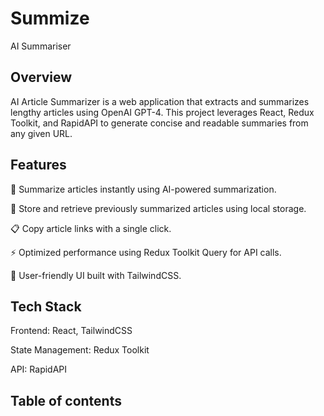 # Summize
AI Summariser

## Overview

AI Article Summarizer is a web application that extracts and summarizes lengthy articles using OpenAI GPT-4. This project leverages React, Redux Toolkit, and RapidAPI to generate concise and readable summaries from any given URL.


## Features
📌 Summarize articles instantly using AI-powered summarization.

🔗 Store and retrieve previously summarized articles using local storage.

📋 Copy article links with a single click.

⚡ Optimized performance using Redux Toolkit Query for API calls.

🎨 User-friendly UI built with TailwindCSS.


## Tech Stack

Frontend: React, TailwindCSS

State Management: Redux Toolkit

API: RapidAPI 

## Table of contents

